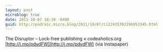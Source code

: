 ```yaml
---
layout: post
microblog: true
date: 2011-10-07 18:19 -0400
guid: http://padraic.micro.blog/2011/10/07/t122435793296953345.html
---
```

The Disruptor – Lock-free publishing « codeaholics.org [http://j.mp/pdvdFW](http://j.mp/pdvdFW) (via Instapaper)
